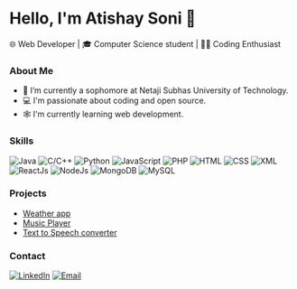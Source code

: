# Hello, I'm Atishay Soni 👋

🌐 Web Developer | 🎓 Computer Science student | 🧑‍💻 Coding Enthusiast

### About Me

- 🏫 I’m currently a sophomore at Netaji Subhas University of Technology.
- 💻 I'm passionate about coding and open source.
- 🕸️ I'm currently learning web development.

### Skills

![Java](https://img.shields.io/badge/Java-%23ED8B00?logo=java&logoColor=white)
![C/C++](https://img.shields.io/badge/C%2FC%2B%2B-%2300599C?logo=c%2B%2B&logoColor=white)
![Python](https://img.shields.io/badge/Python-%233776AB?logo=python&logoColor=white)
![JavaScript](https://img.shields.io/badge/JavaScript-%23F7DF1E?logo=javascript&logoColor=white)
![PHP](https://img.shields.io/badge/PHP-%23777BB4?logo=php&logoColor=white)
![HTML](https://img.shields.io/badge/HTML-%23E34F26?logo=html5&logoColor=white)
![CSS](https://img.shields.io/badge/CSS-%231572B6?logo=css3&logoColor=white)
![XML](https://img.shields.io/badge/XML-%230080A0?logo=xml&logoColor=white)
![ReactJs](https://img.shields.io/badge/ReactJs-%2361DAFB?logo=react&logoColor=white)
![NodeJs](https://img.shields.io/badge/NodeJs-%23339933?logo=node.js&logoColor=white)
![MongoDB](https://img.shields.io/badge/MongoDB-%2347A248?logo=mongodb&logoColor=white)
![MySQL](https://img.shields.io/badge/MySQL-%234479A1?logo=mysql&logoColor=white)


### Projects

- [Weather app](https://github.com/atishaysoni/Weather-app)
- [Music Player](https://github.com/atishaysoni/Music-Player)
- [Text to Speech converter](https://github.com/atishaysoni/Text-to-Speech)

### Contact
[![LinkedIn](https://img.shields.io/badge/LinkedIn-%230077B5?logo=linkedin&logoColor=white)](https://www.linkedin.com/in/atishaysoni1801/)
[![Email](https://img.shields.io/badge/Email-%23D14836?logo=gmail&logoColor=white)](mailto:atishaysoni801@gmail.com)


